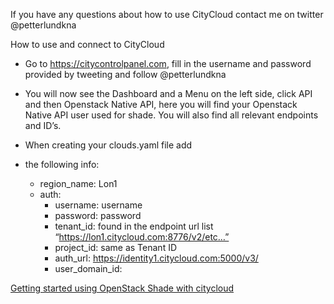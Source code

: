 If you have any questions about how to use CityCloud contact me on twitter @petterlundkna

How to use and connect to CityCloud

- Go to https://citycontrolpanel.com, fill in the username and password provided by tweeting and follow @petterlundkna
- You will now see the Dashboard and a Menu on the left side, click API and then Openstack Native API, here you will find your   Openstack Native API user used for shade. You will also find all relevant endpoints and ID’s.
- When creating your clouds.yaml file add 

- the following info:
    - region_name: Lon1
    - auth:
      - username: username
      - password: password
      - tenant_id: found in the endpoint url list “https://lon1.citycloud.com:8776/v2/etc…”
      - project_id: same as Tenant ID
      - auth_url: https://identity1.citycloud.com:5000/v3/
      - user_domain_id:

[Getting started using OpenStack Shade with citycloud](https://www.youtube.com/watch?v=7s7LKdih2vA)
